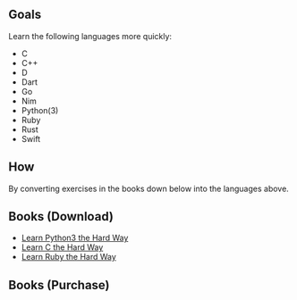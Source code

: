 ## Goals
Learn the following languages more quickly:
* C
* C++
* D
* Dart
* Go
* Nim
* Python(3)
* Ruby
* Rust
* Swift

## How
By converting exercises in the books down below into the languages above.

## Books (Download)
* [Learn Python3 the Hard Way](https://www.amazon.com/gp/product/0134692888/ref=as_li_qf_sp_asin_il_tl?ie=UTF8&tag=lepythhawa-20&camp=1789&creative=9325&linkCode=as2&creativeASIN=0134692888&linkId=9584c3f39e972b770bd16b38594294cf)
* [Learn C the Hard Way](https://www.amazon.com/gp/product/0321884922/ref=as_li_qf_sp_asin_il_tl?ie=UTF8&tag=lepythhawa-20&camp=1789&creative=9325&linkCode=as2&creativeASIN=0321884922&linkId=87e4e14f0fb01b6901cbace7ceceb761) 
* [Learn Ruby the Hard Way](https://www.amazon.com/gp/product/032188499X/ref=as_li_qf_sp_asin_il_tl?ie=UTF8&tag=lepythhawa-20&camp=1789&creative=9325&linkCode=as2&creativeASIN=032188499X&linkId=749c050dcfc6e80b914b9496524cce32)

## Books (Purchase)

